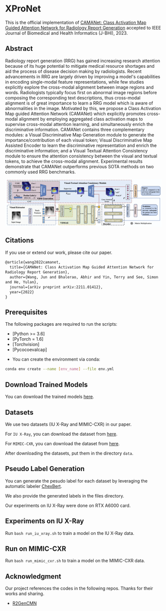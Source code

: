 # XProNet

This is the official implementation of [CAMANet: Class Activation Map Guided Attention Network for Radiology Report Generation](https://arxiv.org/pdf/2211.01412.pdf) accepted to  IEEE Journal of Biomedical and Health Informatics (J-BHI), 2023.

## Abstract

Radiology report generation (RRG) has gained increasing research attention because of its huge potential to mitigate  medical resource shortages and aid the process of disease decision making by radiologists. Recent advancements in RRG are largely driven by improving a model's capabilities in encoding single-modal feature representations, while few studies explicitly explore the cross-modal alignment between image regions and words. Radiologists typically focus first on abnormal image regions before composing the corresponding text descriptions, thus cross-modal alignment is of great importance to learn a RRG model which is aware of abnormalities in the image. Motivated by this, we propose a Class Activation Map guided Attention Network (CAMANet) which explicitly promotes cross-modal alignment by employing aggregated class activation maps to supervise cross-modal attention learning, and simultaneously enrich the discriminative information. CAMANet contains three complementary modules: a Visual Discriminative Map Generation module to generate the importance/contribution of each visual token; Visual Discriminative Map Assisted Encoder to learn the discriminative representation and enrich the discriminative information; and a Visual Textual Attention Consistency module to ensure the attention consistency between the visual and textual tokens, to achieve the cross-modal alignment. Experimental results demonstrate that CAMANet outperforms previous SOTA methods on two commonly used RRG benchmarks.

<img src='architecture.png'>

## Citations

If you use or extend our work, please cite our paper.
```
@article{wang2022camanet,
  title={CAMANet: Class Activation Map Guided Attention Network for Radiology Report Generation},
  author={Wang, Jun and Bhalerao, Abhir and Yin, Terry and See, Simon and He, Yulan},
  journal={arXiv preprint arXiv:2211.01412},
  year={2022}
}
```

## Prerequisites

The following packages are required to run the scripts:
- [Python >= 3.6]
- [PyTorch = 1.6]
- [Torchvision]
- [Pycocoevalcap]

* You can create the environment via conda:
```bash
conda env create --name [env_name] --file env.yml
```


## Download Trained Models
You can download the trained models [here](https://drive.google.com/drive/folders/1iv_SNS6GGHKImLrFITdScMor4hvwin77?usp=sharing).

## Datasets
We use two datasets (IU X-Ray and MIMIC-CXR) in our paper.

For `IU X-Ray`, you can download the dataset from [here](https://openi.nlm.nih.gov/faq).

For `MIMIC-CXR`, you can download the dataset from [here](https://physionet.org/content/mimic-cxr/2.0.0/).

After downloading the datasets, put them in the directory `data`.

## Pseudo Label Generation
You can generate the pesudo label for each dataset by leveraging the automatic labeler  [ChexBert](https://github.com/stanfordmlgroup/CheXbert).

We also provide the generated labels in the files directory.

Our experiments on IU X-Ray were done on RTX A6000 card.

## Experiments on IU X-Ray

Run `bash run_iu_xray.sh` to train a model on the IU X-Ray data.

## Run on MIMIC-CXR

Run `bash run_mimic_cxr.sh` to train a model on the MIMIC-CXR data.


## Acknowledgment
Our project references the codes in the following repos. Thanks for their works and sharing.
- [R2GenCMN](https://github.com/cuhksz-nlp/R2GenCMN)
